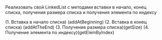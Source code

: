 Реализовать свой LinkedList с методами вставки в начало, конец списка, получения размера списка и получения
элемента по индексу


(1. Вставка в начало списка) (addAtBeginning)
(2. Вставка в конец списка)  (addAtTheEnd)
(3. Получение размера списка)(getSize)
(4. Получение элемента по индексу)(getElemByIndex)